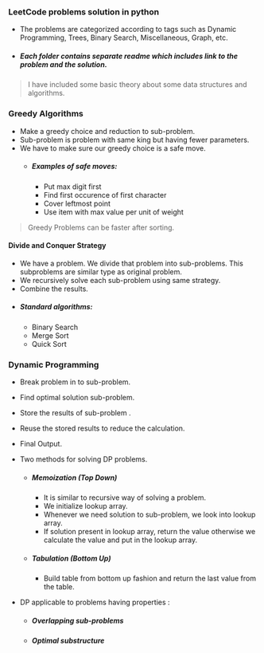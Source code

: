 ### LeetCode problems solution in python
* The problems are categorized according to tags such as Dynamic Programming, Trees, Binary Search, Miscellaneous, Graph, etc. 
* ##### Each folder contains separate readme which includes link to the problem and the solution. 


> I have included some basic theory about some data structures and algorithms.

### Greedy Algorithms

* Make a greedy choice and reduction to sub-problem.
* Sub-problem is problem with same king but having fewer parameters.
* We have to make sure our greedy choice is a safe move.
    * ##### Examples of safe moves:
        * Put max digit first
        * Find first occurence of first character
        * Cover leftmost point
        * Use item with max value per unit of weight

> Greedy Problems can be faster after sorting.


#### Divide and Conquer Strategy
* We have a problem. We divide that problem into sub-problems. This subproblems are similar type as original problem.
* We recursively solve each sub-problem using same strategy.
* Combine the results.
* ##### Standard algorithms: 
    * Binary Search
    * Merge Sort
    * Quick Sort    
### Dynamic Programming
* Break problem in to sub-problem.
* Find optimal solution sub-problem.
* Store the results of sub-problem .
* Reuse the stored results to reduce the calculation.
* Final Output.
* Two methods for solving DP problems.
    * ##### Memoization (Top Down)
        * It is similar to recursive way of solving a problem.
        * We initialize lookup array.
        * Whenever we need solution to sub-problem, we look into lookup array.
        * If solution present in lookup array, return the value otherwise we calculate the value and put in the lookup array.
    * ##### Tabulation (Bottom Up)
        * Build table from bottom up fashion and return the last value from the table.


* DP applicable to problems having properties :
    * ##### Overlapping sub-problems
    * ##### Optimal substructure

        
